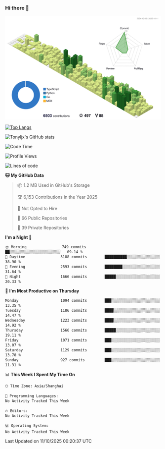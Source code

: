 ### Hi there 👋

![](./profile-3d-contrib/profile-green-animate.svg)

 

[![Top Langs](https://github-readme-stats.vercel.app/api/top-langs/?username=tonyljx)](https://github.com/anuraghazra/github-readme-stats)

![Tonyljx's GitHub stats](https://github-readme-stats.vercel.app/api?username=tonyljx&theme=default&show_icons=true)

 

<!--START_SECTION:waka-->
![Code Time](http://img.shields.io/badge/Code%20Time-1%2C472%20hrs%2049%20mins-blue)

![Profile Views](http://img.shields.io/badge/Profile%20Views-0-blue)

![Lines of code](https://img.shields.io/badge/From%20Hello%20World%20I%27ve%20Written-3.3%20million%20lines%20of%20code-blue)

**🐱 My GitHub Data** 

> 📦 1.2 MB Used in GitHub's Storage 
 > 
> 🏆 6,153 Contributions in the Year 2025
 > 
> 🚫 Not Opted to Hire
 > 
> 📜 66 Public Repositories 
 > 
> 🔑 39 Private Repositories 
 > 
**I'm a Night 🦉** 

```text
🌞 Morning                749 commits         ██░░░░░░░░░░░░░░░░░░░░░░░   09.14 % 
🌆 Daytime                3188 commits        ██████████░░░░░░░░░░░░░░░   38.90 % 
🌃 Evening                2593 commits        ████████░░░░░░░░░░░░░░░░░   31.64 % 
🌙 Night                  1666 commits        █████░░░░░░░░░░░░░░░░░░░░   20.33 % 
```
📅 **I'm Most Productive on Thursday** 

```text
Monday                   1094 commits        ███░░░░░░░░░░░░░░░░░░░░░░   13.35 % 
Tuesday                  1186 commits        ████░░░░░░░░░░░░░░░░░░░░░   14.47 % 
Wednesday                1223 commits        ████░░░░░░░░░░░░░░░░░░░░░   14.92 % 
Thursday                 1566 commits        █████░░░░░░░░░░░░░░░░░░░░   19.11 % 
Friday                   1071 commits        ███░░░░░░░░░░░░░░░░░░░░░░   13.07 % 
Saturday                 1129 commits        ███░░░░░░░░░░░░░░░░░░░░░░   13.78 % 
Sunday                   927 commits         ███░░░░░░░░░░░░░░░░░░░░░░   11.31 % 
```


📊 **This Week I Spent My Time On** 

```text
🕑︎ Time Zone: Asia/Shanghai

💬 Programming Languages: 
No Activity Tracked This Week

🔥 Editors: 
No Activity Tracked This Week

💻 Operating System: 
No Activity Tracked This Week
```


 Last Updated on 11/10/2025 00:20:37 UTC
<!--END_SECTION:waka-->
